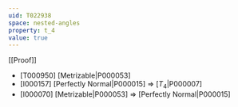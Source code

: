 ```yaml
---
uid: T022938
space: nested-angles
property: t_4
value: true
---
```

[[Proof]]

* [T000950] [Metrizable|P000053]
* [I000157] [Perfectly Normal|P000015] => [$T_4$|P000007]
* [I000070] [Metrizable|P000053] => [Perfectly Normal|P000015]

